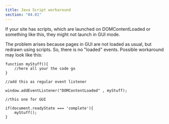 ```yaml
---
title: Java Script workaround 
section: "04.01"
---
```


If your site has scripts, which are launched on DOMContentLoaded or something like this, they might not launch in GUI mode. 
<!--cut-->

The problem arises because pages in GUI are not loaded as usual, but redrawn using scripts. So, there is no "loaded" events. Possible workaround may look like this:

    function myStuff(){
        //here all your the code go
    }

    //add this as regular event listener

    window.addEventListener("DOMContentLoaded" , myStuff);

    //this one for GUI

    if(document.readyState === 'complete'){
        myStuff();
    }


